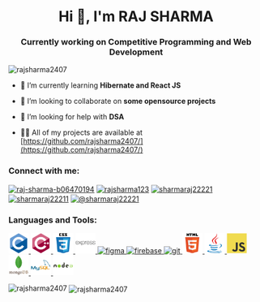 <h1 align="center">Hi 👋, I'm RAJ SHARMA</h1>
<h3 align="center">Currently working on Competitive Programming and Web Development</h3>

<p align="left"> <img src="https://komarev.com/ghpvc/?username=rajsharma2407&label=Profile%20views&color=0e75b6&style=flat" alt="rajsharma2407" /> </p>

- 🌱 I’m currently learning **Hibernate and React JS**

- 👯 I’m looking to collaborate on **some opensource projects**

- 🤝 I’m looking for help with **DSA**

- 👨‍💻 All of my projects are available at [https://github.com/rajsharma2407/](https://github.com/rajsharma2407/)

<h3 align="left">Connect with me:</h3>
<p align="left">
<a href="https://linkedin.com/in/raj-sharma-b06470194" target="blank"><img align="center" src="https://raw.githubusercontent.com/rahuldkjain/github-profile-readme-generator/master/src/images/icons/Social/linked-in-alt.svg" alt="raj-sharma-b06470194" height="30" width="40" /></a>
<a href="https://www.codechef.com/users/rajsharma123" target="blank"><img align="center" src="https://cdn.jsdelivr.net/npm/simple-icons@3.1.0/icons/codechef.svg" alt="rajsharma123" height="30" width="40" /></a>
<a href="https://www.hackerrank.com/sharmaraj22221" target="blank"><img align="center" src="https://raw.githubusercontent.com/rahuldkjain/github-profile-readme-generator/master/src/images/icons/Social/hackerrank.svg" alt="sharmaraj22221" height="30" width="40" /></a>
<a href="https://codeforces.com/profile/sharmaraj22211" target="blank"><img align="center" src="https://cdn.jsdelivr.net/npm/simple-icons@3.0.1/icons/codeforces.svg" alt="sharmaraj22211" height="30" width="40" /></a>
<a href="https://www.hackerearth.com/@sharmaraj22221" target="blank"><img align="center" src="https://raw.githubusercontent.com/rahuldkjain/github-profile-readme-generator/master/src/images/icons/Social/hackerearth.svg" alt="@sharmaraj22221" height="30" width="40" /></a>
</p>

<h3 align="left">Languages and Tools:</h3>
<p align="left"> <a href="https://www.cprogramming.com/" target="_blank"> <img src="https://raw.githubusercontent.com/devicons/devicon/master/icons/c/c-original.svg" alt="c" width="40" height="40"/> </a> <a href="https://www.w3schools.com/cpp/" target="_blank"> <img src="https://raw.githubusercontent.com/devicons/devicon/master/icons/cplusplus/cplusplus-original.svg" alt="cplusplus" width="40" height="40"/> </a> <a href="https://www.w3schools.com/css/" target="_blank"> <img src="https://raw.githubusercontent.com/devicons/devicon/master/icons/css3/css3-original-wordmark.svg" alt="css3" width="40" height="40"/> </a> <a href="https://expressjs.com" target="_blank"> <img src="https://raw.githubusercontent.com/devicons/devicon/master/icons/express/express-original-wordmark.svg" alt="express" width="40" height="40"/> </a> <a href="https://www.figma.com/" target="_blank"> <img src="https://www.vectorlogo.zone/logos/figma/figma-icon.svg" alt="figma" width="40" height="40"/> </a> <a href="https://firebase.google.com/" target="_blank"> <img src="https://www.vectorlogo.zone/logos/firebase/firebase-icon.svg" alt="firebase" width="40" height="40"/> </a> <a href="https://git-scm.com/" target="_blank"> <img src="https://www.vectorlogo.zone/logos/git-scm/git-scm-icon.svg" alt="git" width="40" height="40"/> </a> <a href="https://www.w3.org/html/" target="_blank"> <img src="https://raw.githubusercontent.com/devicons/devicon/master/icons/html5/html5-original-wordmark.svg" alt="html5" width="40" height="40"/> </a> <a href="https://www.java.com" target="_blank"> <img src="https://raw.githubusercontent.com/devicons/devicon/master/icons/java/java-original.svg" alt="java" width="40" height="40"/> </a> <a href="https://developer.mozilla.org/en-US/docs/Web/JavaScript" target="_blank"> <img src="https://raw.githubusercontent.com/devicons/devicon/master/icons/javascript/javascript-original.svg" alt="javascript" width="40" height="40"/> </a> <a href="https://www.mongodb.com/" target="_blank"> <img src="https://raw.githubusercontent.com/devicons/devicon/master/icons/mongodb/mongodb-original-wordmark.svg" alt="mongodb" width="40" height="40"/> </a> <a href="https://www.mysql.com/" target="_blank"> <img src="https://raw.githubusercontent.com/devicons/devicon/master/icons/mysql/mysql-original-wordmark.svg" alt="mysql" width="40" height="40"/> </a> <a href="https://nodejs.org" target="_blank"> <img src="https://raw.githubusercontent.com/devicons/devicon/master/icons/nodejs/nodejs-original-wordmark.svg" alt="nodejs" width="40" height="40"/> </a> </p>

<p><img align="left" src="https://github-readme-stats.vercel.app/api/top-langs?username=rajsharma2407&show_icons=true&locale=en&layout=compact" alt="rajsharma2407" /></p>

<p>&nbsp;<img align="center" src="https://github-readme-stats.vercel.app/api?username=rajsharma2407&show_icons=true&locale=en" alt="rajsharma2407" /></p>

